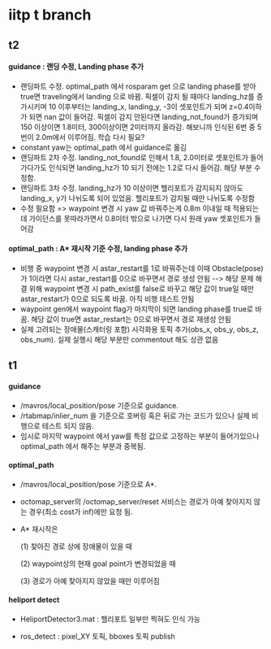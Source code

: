 # iitp t branch

## t2

#### guidance : 랜딩 수정, Landing phase 추가
* 랜딩파트 수정. optimal_path 에서 rosparam get 으로 landing phase를 받아 true면 traveling에서 landing 으로 바뀜. 픽셀이 감지 될 때마다 landing_hz를 증가시키며 10 이후부터는 landing_x, landing_y, -3이 셋포인트가 되며 z=0.4이하가 되면 nan 값이 들어감. 픽셀이 감지 안된다면 landing_not_found가 증가되며 150 이상이면 1.8미터, 300이상이면 2미터까지 올라감. 해보니까 인식된 6번 중 5번이 2.0m에서 이루어짐. 학습 다시 필요?
* constant yaw는 optimal_path 에서 guidance로 옮김
* 랜딩파트 2차 수정. landing_not_found로 인해서 1.8, 2.0미터로 셋포인트가 들어가다가도 인식되면 landing_hz가 10 되기 전에는 1.2로 다시 들어감. 해당 부분 수정함. 
* 랜딩파트 3차 수정. landing_hz가 10 이상이면 헬리포트가 감지되지 않아도 landing_x, y가 나뉘도록 되어 있었음. 헬리포트가 감지될 때만 나뉘도록 수정함
* 수정 필요함 => waypoint 변경 시 yaw 값 바꿔주는게 0.8m 이내일 때 적용되는데 가이던스를 못따라가면서 0.8미터 밖으로 나가면 다시 원래 yaw 셋포인트가 들어감

#### optimal_path : A* 재시작 기준 수정, landing phase 추가
* 비행 중 waypoint 변경 시 astar_restart를 1로 바꿔주는데 이때 Obstacle(pose)가 1이라면 다시 astar_restart를 0으로 바꾸면서 경로 생성 안됨
--> 해당 문제 해결 위해 waypoint 변경 시 path_exist를 false로 바꾸고 해당 값이 true일 때만 astar_restart가 0으로 되도록 바꿈. 아직 비행 테스트 안됨
* waypoint gen에서 waypoint flag가 마지막이 되면 landing phase를 true로 바꿈. 해당 값이 true면 astar_restart는 0으로 바꾸면서 경로 재생성 안됨 
* 실제 고려되는 장애물(스캐터링 포함) 시각화용 토픽 추가(obs_x, obs_y, obs_z, obs_num). 실제 실행시 해당 부분만 commentout 해도 상관 없음

## t1

#### guidance

* /mavros/local_position/pose 기준으로 guidance.
* /rtabmap/inlier_num 을 기준으로 호버링 혹은 뒤로 가는 코드가 있으나 실제 비행으로 테스트 되지 않음.
* 임시로 마지막 waypoint 에서 yaw를 특정 값으로 고정하는 부분이 들어가있으나 optimal_path 에서 해주는 부분과 중복됨.

#### optimal_path

* /mavros/local_position/pose 기준으로 A*.
* octomap_server의 /octomap_server/reset 서비스는 경로가 아예 찾아지지 않는 경우(최소 cost가 inf)에만 요청 됨.
* A* 재시작은 

  (1) 찾아진 경로 상에 장애물이 있을 때

  (2) waypoint상의 현재 goal point가 변경되었을 때 
  
  (3) 경로가 아예 찾아지지 않았을 때만 이루어짐
  
#### heliport detect

* HeliportDetector3.mat : 헬리포트 일부만 찍혀도 인식 가능

* ros_detect : pixel_XY 토픽, bboxes 토픽 publish



